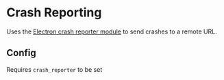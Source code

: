 # Crash Reporting

Uses the [Electron crash reporter module](https://github.com/atom/electron/blob/HEAD/docs/api/crash-reporter.md) to send crashes to a remote URL.

## Config

Requires `crash_reporter` to be set
